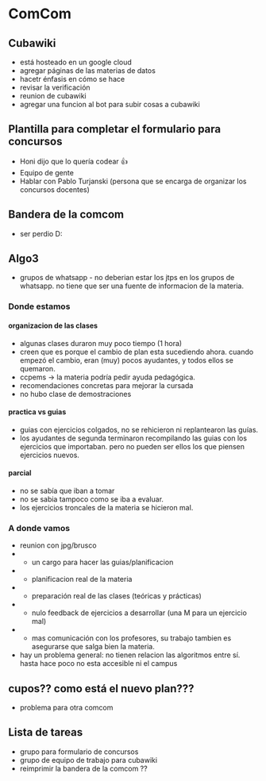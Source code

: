 # ComCom

## Cubawiki
+ está hosteado en un google cloud 
+ agregar páginas de las materias de datos
+ hacetr énfasis en cómo se hace
+ revisar la verificación
+ reunion de cubawiki
+ agregar una funcion al bot para subir cosas a cubawiki

## Plantilla para completar el formulario para concursos
+ Honi dijo que lo quería codear :thumbsup:
+ Equipo de gente 
+ Hablar con Pablo Turjanski (persona que se encarga de organizar los concursos docentes)

## Bandera de la comcom
+ ser perdio D:

## Algo3
+ grupos de whatsapp - no deberian estar los jtps en los grupos de whatsapp. no tiene que ser una fuente de informacion de la materia. 
### Donde estamos
#### organizacion de las clases
+ algunas clases duraron muy poco tiempo (1 hora)
+ creen que es porque el cambio de plan esta sucediendo ahora. cuando empezó el cambio, eran (muy) pocos ayudantes, y todos ellos se quemaron. 
+ ccpems -> la materia podría pedir ayuda pedagógica. 
+ recomendaciones concretas para mejorar la cursada
+ no hubo clase de demostraciones
#### practica vs guias
+ guias con ejercicios colgados, no se rehicieron ni replantearon las guías.
+ los ayudantes de segunda terminaron recompilando las guias con los ejercicios que importaban. pero no pueden ser ellos los que piensen ejercicios nuevos.
#### parcial
+ no se sabía que iban a tomar
+ no se sabia tampoco como se iba a evaluar. 
+ los ejercicios troncales de la materia se hicieron mal.
### A donde vamos
+ reunion con jpg/brusco
+ + un cargo para hacer las guias/planificacion
+ + planificacion real de la materia
+ + preparación real de las clases (teóricas y prácticas)
+ + nulo feedback de ejercicios a desarrollar (una M para un ejercicio mal)
+ + mas comunicación con los profesores, su trabajo tambien es asegurarse que salga bien la materia.
+ hay un problema general: no tienen relacion las algoritmos entre sí. hasta hace poco no esta accesible ni el campus


## cupos?? como está el nuevo plan???
+ problema para otra comcom

## Lista de tareas
+ grupo para formulario de concursos
+ grupo de equipo de trabajo para cubawiki
+ reimprimir la bandera de la comcom ??
